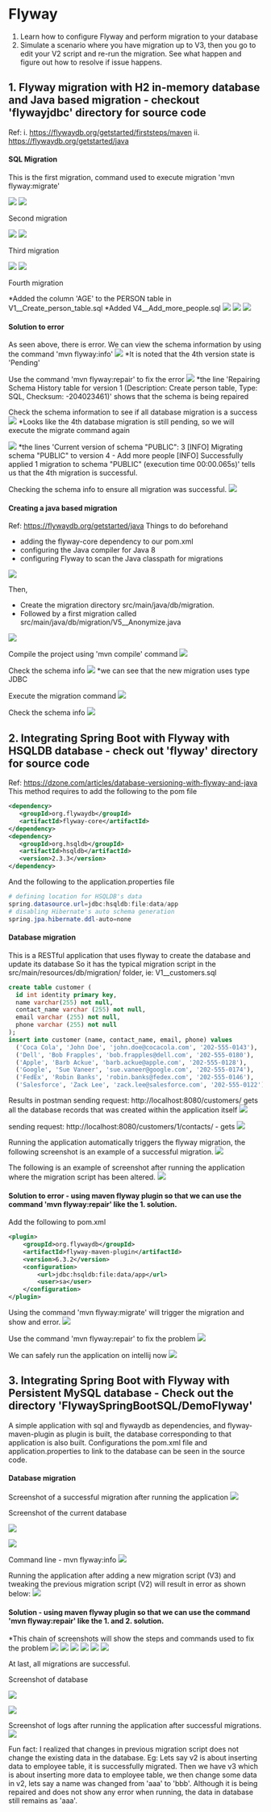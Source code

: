 ﻿# Flyway 
1. Learn how to configure Flyway and perform migration to your database
2. Simulate a scenario where you have migration up to V3, then you go to edit your V2 script and re-run the migration. See what happen and figure out how to resolve if issue happens.


## 1. Flyway migration with H2 in-memory database and Java based migration - checkout 'flywayjdbc' directory for source code
Ref: 
i. https://flywaydb.org/getstarted/firststeps/maven
ii. https://flywaydb.org/getstarted/java

#### SQL Migration
This is the first migration, command used to execute migration 'mvn flyway:migrate'

![](https://devtraining2.blob.core.windows.net/devtraining2-images/2020/03/26/9ff48ec6.png)
![](https://devtraining2.blob.core.windows.net/devtraining2-images/2020/03/26/c27a3315.png)

Second migration 

![](https://devtraining2.blob.core.windows.net/devtraining2-images/2020/03/26/ef5d7761.png)
![](https://devtraining2.blob.core.windows.net/devtraining2-images/2020/03/26/d3147297.png)

Third migration

![](https://devtraining2.blob.core.windows.net/devtraining2-images/2020/03/26/aab49281.png)
![](https://devtraining2.blob.core.windows.net/devtraining2-images/2020/03/26/e3c88106.png)

Fourth migration 

*Added the column 'AGE' to the PERSON table in V1__Create_person_table.sql
*Added V4__Add_more_people.sql 
![](https://devtraining2.blob.core.windows.net/devtraining2-images/2020/03/26/f1e4e63e.png)
![](https://devtraining2.blob.core.windows.net/devtraining2-images/2020/03/26/ffea45da.png)
![](https://devtraining2.blob.core.windows.net/devtraining2-images/2020/03/26/99344b2f.png)

#### Solution to error
As seen above, there is error. We can view the schema information by using the command 'mvn flyway:info'
![](https://devtraining2.blob.core.windows.net/devtraining2-images/2020/03/30/acac2ec6.png)
*It is noted that the 4th version state is 'Pending'

Use the command 'mvn flyway:repair' to fix the error
![](https://devtraining2.blob.core.windows.net/devtraining2-images/2020/03/30/45601aac.png)
*the line 'Repairing Schema History table for version 1 (Description: Create person table, Type: SQL, Checksum: -204023461)' shows that the schema is being repaired

Check the schema information to see if all database migration is a success
![](https://devtraining2.blob.core.windows.net/devtraining2-images/2020/03/30/8629a140.png)
*Looks like the 4th database migration is still pending, so we will execute the migrate command again

![](https://devtraining2.blob.core.windows.net/devtraining2-images/2020/03/30/841e4f2a.png)
*the lines 'Current version of schema "PUBLIC": 3
[INFO] Migrating schema "PUBLIC" to version 4 - Add more people
[INFO] Successfully applied 1 migration to schema "PUBLIC" (execution time 00:00.065s)' tells us that the 4th migration is successful.

Checking the schema info to ensure all migration was successful.
![](https://devtraining2.blob.core.windows.net/devtraining2-images/2020/03/30/47e9d625.png)

#### Creating a java based migration
Ref: https://flywaydb.org/getstarted/java
Things to do beforehand
* adding the flyway-core dependency to our pom.xml
* configuring the Java compiler for Java 8
* configuring Flyway to scan the Java classpath for migrations

![](https://devtraining2.blob.core.windows.net/devtraining2-images/2020/03/30/94d6eab9.png)

Then,
* Create the migration directory src/main/java/db/migration.
* Followed by a first migration called src/main/java/db/migration/V5__Anonymize.java

![](https://devtraining2.blob.core.windows.net/devtraining2-images/2020/03/30/fdfa74c2.png)


Compile the project using 'mvn compile' command
![](https://devtraining2.blob.core.windows.net/devtraining2-images/2020/03/30/dde47a32.png)

Check the schema info
![](https://devtraining2.blob.core.windows.net/devtraining2-images/2020/03/30/a819a7b7.png)
*we can see that the new migration uses type JDBC

Execute the migration command
![](https://devtraining2.blob.core.windows.net/devtraining2-images/2020/03/30/c3848871.png)

Check the schema info
![](https://devtraining2.blob.core.windows.net/devtraining2-images/2020/03/30/613c30b9.png)


## 2. Integrating Spring Boot with Flyway with HSQLDB database - check out 'flyway' directory for source code
Ref: https://dzone.com/articles/database-versioning-with-flyway-and-java
This method requires to add the following to the pom file
```xml
<dependency>
   <groupId>org.flywaydb</groupId>
   <artifactId>flyway-core</artifactId>
</dependency>
<dependency>
   <groupId>org.hsqldb</groupId>
   <artifactId>hsqldb</artifactId>
   <version>2.3.3</version>
</dependency>
```

And the following to the application.properties file
```powershell
# defining location for HSQLDB's data
spring.datasource.url=jdbc:hsqldb:file:data/app
# disabling Hibernate's auto schema generation
spring.jpa.hibernate.ddl-auto=none
```

#### Database migration
This is a RESTful application that uses flyway to create the database and update its database
So it has the typical migration script in the src/main/resources/db/migration/ folder, ie:
V1__customers.sql
```sql
create table customer (
  id int identity primary key,
  name varchar(255) not null,
  contact_name varchar (255) not null,
  email varchar (255) not null,
  phone varchar (255) not null
);
insert into customer (name, contact_name, email, phone) values
  ('Coca Cola', 'John Doe', 'john.doe@cocacola.com', '202-555-0143'),
  ('Dell', 'Bob Frapples', 'bob.frapples@dell.com', '202-555-0180'),
  ('Apple', 'Barb Ackue', 'barb.ackue@apple.com', '202-555-0128'),
  ('Google', 'Sue Vaneer', 'sue.vaneer@google.com', '202-555-0174'),
  ('FedEx', 'Robin Banks', 'robin.banks@fedex.com', '202-555-0146'),
  ('Salesforce', 'Zack Lee', 'zack.lee@salesforce.com', '202-555-0122');
```

Results in postman
sending request: http://localhost:8080/customers/ gets all the database records that was created within the application itself
![](https://devtraining2.blob.core.windows.net/devtraining2-images/2020/03/25/641730b1.png)

sending request: http://localhost:8080/customers/1/contacts/ - gets 
![](https://devtraining2.blob.core.windows.net/devtraining2-images/2020/03/25/12d8edfc.png)


Running the application automatically triggers the flyway migration, the following screenshot is an example of a successful migration.
![](https://devtraining2.blob.core.windows.net/devtraining2-images/2020/03/31/d86b92af.png)

The following is an example of screenshot after running the application where the migration script has been altered.
![](https://devtraining2.blob.core.windows.net/devtraining2-images/2020/03/31/5569b58b.png)

#### Solution to error - using maven flyway plugin so that we can use the command 'mvn flyway:repair' like the 1. solution.
Add the following to pom.xml
```xml
<plugin>
	<groupId>org.flywaydb</groupId>
	<artifactId>flyway-maven-plugin</artifactId>
	<version>6.3.2</version>
	<configuration>
		<url>jdbc:hsqldb:file:data/app</url>
		<user>sa</user>
	</configuration>
</plugin>
```

Using the command 'mvn flyway:migrate' will trigger the migration and show and error.
![](https://devtraining2.blob.core.windows.net/devtraining2-images/2020/03/31/c8d7757e.png)

Use the command 'mvn flyway:repair' to fix the problem
![](https://devtraining2.blob.core.windows.net/devtraining2-images/2020/03/31/de4a0c58.png)

We can safely run the application on intellij now
![](https://devtraining2.blob.core.windows.net/devtraining2-images/2020/03/31/f6245320.png)

## 3. Integrating Spring Boot with Flyway with Persistent MySQL database - Check out the directory 'FlywaySpringBootSQL/DemoFlyway'
A simple application with sql and flywaydb as dependencies, and flyway-maven-plugin as plugin is built, the database corresponding to that application is also built.
Configurations the pom.xml file and application.properties to link to the database can be seen in the source code.

#### Database migration
Screenshot of a successful migration after running the application
![](https://devtraining2.blob.core.windows.net/devtraining2-images/2020/03/31/e7ac95dc.png)

Screenshot of the current database

![](https://devtraining2.blob.core.windows.net/devtraining2-images/2020/03/31/1a5f0510.png)

![](https://devtraining2.blob.core.windows.net/devtraining2-images/2020/03/31/dd3d0279.png)

Command line - mvn flyway:info
![](https://devtraining2.blob.core.windows.net/devtraining2-images/2020/03/31/11a8b6f3.png)

Running the application after adding a new migration script (V3) and tweaking the previous migration script (V2) will result in error as shown below:
![](https://devtraining2.blob.core.windows.net/devtraining2-images/2020/03/31/63e855bf.png)

#### Solution - using maven flyway plugin so that we can use the command 'mvn flyway:repair' like the 1. and 2. solution.
*This chain of screenshots will show the steps and commands used to fix the problem
![](https://devtraining2.blob.core.windows.net/devtraining2-images/2020/03/31/6d02c86.png)
![](https://devtraining2.blob.core.windows.net/devtraining2-images/2020/03/31/1cb3ee75.png)
![](https://devtraining2.blob.core.windows.net/devtraining2-images/2020/03/31/1acf8b7f.png)
![](https://devtraining2.blob.core.windows.net/devtraining2-images/2020/03/31/4554f7ad.png)
![](https://devtraining2.blob.core.windows.net/devtraining2-images/2020/03/31/d286807a.png)
![](https://devtraining2.blob.core.windows.net/devtraining2-images/2020/03/31/142a81ee.png)

At last, all migrations are successful.

Screenshot of database

![](https://devtraining2.blob.core.windows.net/devtraining2-images/2020/03/31/b6d19286.png)

![](https://devtraining2.blob.core.windows.net/devtraining2-images/2020/03/31/43bbb374.png)

Screenshot of logs after running the application after successful migrations.
![](https://devtraining2.blob.core.windows.net/devtraining2-images/2020/03/31/a900958.png)


Fun fact: I realized that changes in previous migration script does not change the existing data in the database. Eg: Lets say v2 is about inserting data to employee table, it is successfully migrated. Then we have v3 which is about inserting more data to employee table, we then change some data in v2, lets say a name was changed from 'aaa' to 'bbb'. Although it is being repaired and does not show any error when running, the data in database still remains as 'aaa'.



